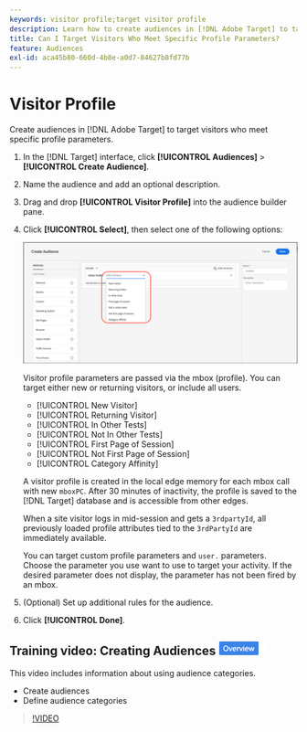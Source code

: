 ```yaml
---
keywords: visitor profile;target visitor profile
description: Learn how to create audiences in [!DNL Adobe Target] to target visitors who meet specific profile parameters such as new or returning visitor, category affinity, and more.
title: Can I Target Visitors Who Meet Specific Profile Parameters?
feature: Audiences
exl-id: aca45b80-660d-4b8e-a0d7-84627b8fd77b
---
```

# Visitor Profile

Create audiences in [!DNL Adobe Target] to target visitors who meet specific profile parameters.

1. In the [!DNL Target] interface, click **[!UICONTROL Audiences]** > **[!UICONTROL Create Audience]**. 
1. Name the audience and add an optional description. 
1. Drag and drop **[!UICONTROL Visitor Profile]** into the audience builder pane.

1. Click **[!UICONTROL Select]**, then select one of the following options:

   ![target_visitor_profile image](assets/target_visitor_profile.png)

   Visitor profile parameters are passed via the mbox (profile). You can target either new or returning visitors, or include all users.

    * [!UICONTROL New Visitor] 
    * [!UICONTROL Returning Visitor] 
    * [!UICONTROL In Other Tests] 
    * [!UICONTROL Not In Other Tests] 
    * [!UICONTROL First Page of Session] 
    * [!UICONTROL Not First Page of Session] 
    * [!UICONTROL Category Affinity]

   A visitor profile is created in the local edge memory for each mbox call with new `mboxPC`. After 30 minutes of inactivity, the profile is saved to the [!DNL Target] database and is accessible from other edges.

   When a site visitor logs in mid-session and gets a `3rdpartyId`, all previously loaded profile attributes tied to the `3rdPartyId` are immediately available.

   You can target custom profile parameters and `user.` parameters. Choose the parameter you use want to use to target your activity. If the desired parameter does not display, the parameter has not been fired by an mbox. 

1. (Optional) Set up additional rules for the audience. 
1. Click **[!UICONTROL Done]**.

## Training video: Creating Audiences ![Overview badge](/help/main/assets/overview.png)

This video includes information about using audience categories.

* Create audiences 
* Define audience categories

>[!VIDEO](https://video.tv.adobe.com/v/17392)
